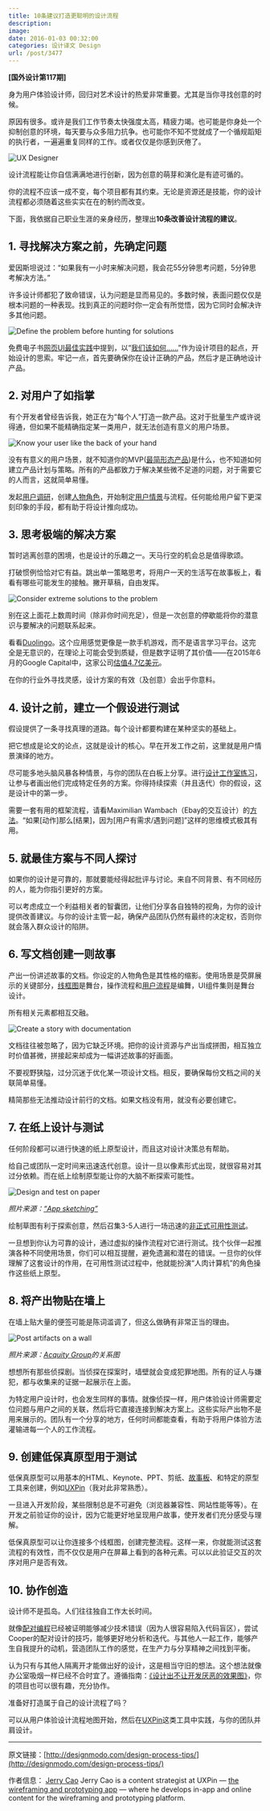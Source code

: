 ```yaml
---
title: 10条建议打造更聪明的设计流程
description: 
image: 
date: 2016-01-03 00:32:00
categories: 设计译文 Design
url: /post/3477
---
```


**[国外设计第117期]**

身为用户体验设计师，回归对艺术设计的热爱非常重要。尤其是当你寻找创意的时候。

原因有很多。或许是我们工作节奏太快强度太高，精疲力竭。也可能是你身处一个抑制创意的环境，每天要与众多阻力抗争。也可能你不知不觉就成了一个循规蹈矩的执行者，一遍遍重复同样的工作。或者仅仅是你感到厌倦了。

![UX Designer](http://designmodo.com/wp-content/uploads/2015/09/image00.jpg)

设计流程能让你自信满满地进行创新，因为创意的萌芽和演化是有迹可循的。

你的流程不应该一成不变，每个项目都有其约束。无论是资源还是技能，你的设计流程都必须随着这些实实在在的制约而改变。

下面，我依据自己职业生涯的亲身经历，整理出**10条改善设计流程的建议**。

## 1. 寻找解决方案之前，先确定问题

爱因斯坦说过：“如果我有一小时来解决问题，我会花55分钟思考问题，5分钟思考解决方法。”

许多设计师都犯了致命错误，认为问题是显而易见的。多数时候，表面问题仅仅是根本问题的一种表现。找到真正的问题时你一定会有所觉悟，因为它同时会解决许多其他问题。

![Define the problem before hunting for solutions](http://designmodo.com/wp-content/uploads/2015/09/image01.jpg)

免费电子书[网页UI最佳实践](http://www.google.com/url?q=http%3A%2F%2Fwww.uxpin.com%2Fweb-ui-design-best-practices.html&sa=D&sntz=1&usg=AFQjCNEQWUkD9AAZJotn4EqNFZ-OU5B57w)中提到，以“[我们该如何……](https://www.google.com/url?q=https%3A%2F%2Fhbr.org%2F2012%2F09%2Fthe-secret-phrase-top-innovato%2F&sa=D&sntz=1&usg=AFQjCNGVtrhoNIolFzoPQLtjd3ynpsbDvg)”作为设计项目的起点，开始设计的思索。牢记一点，首先要确保你在设计正确的产品，然后才是正确地设计产品。

## 2. 对用户了如指掌

有个开发者曾经告诉我，她正在为“每个人”打造一款产品。这对于批量生产或许说得通，但如果不能精确指定某一类用户，就无法创造有意义的用户场景。

![Know your user like the back of your hand ](http://designmodo.com/wp-content/uploads/2015/09/image02.jpg)

没有有意义的用户场景，就不知道你的MVP([最简形态产品](http://designmodo.com/incremental-design-mvp/))是什么，也不知道如何建立产品计划与策略。所有的产品都致力于解决某些微不足道的问题，对于需要它的人而言，这就简单易懂。

发起[用户调研](http://designmodo.com/ux-research/)，创建[人物角色](http://www.smashingmagazine.com/2014/08/a-closer-look-at-personas-part-1/)，开始制定[用户情景](https://www.newfangled.com/how-to-tell-the-users-story/)与流程。任何能给用户留下更深刻印象的手段，都有助于将设计推向成功。

## 3. 思考极端的解决方案

暂时逃离创意的困境，也是设计的乐趣之一。天马行空的机会总是值得歌颂。

打破惯例恰恰对它有益。跳出单一策略思考，将用户一天的生活写在故事板上，看看有哪些可能发生的接触。撇开草稿，自由发挥。

![Consider extreme solutions to the problem](http://designmodo.com/wp-content/uploads/2015/09/image03.jpg)

别在这上面花上数周时间（除非你时间充足），但是一次创意的停歇能将你的潜意识与要解决的问题联系起来。

看看[Duolingo](https://www.duolingo.com/)。这个应用感觉更像是一款手机游戏，而不是语言学习平台。这完全是无意识的，在理论上可能会受到质疑，但是数字证明了其价值——在2015年6月的Google Capital中，这家公司[估值4.7亿美元](http://venturebeat.com/2015/06/10/100m-users-strong-duolingo-raises-45m-led-by-google-at-a-470m-valuation-to-grow-language-learning-platform/)。

在你的行业外寻找灵感，设计方案的有效（及创意）会出乎你意料。

## 4. 设计之前，建立一个假设进行测试

假设提供了一条寻找真理的道路。每个设计都要构建在某种坚实的基础上。

把它想成是论文的论点，这就是设计的核心。早在开发工作之前，这里就是用户情景演绎的地方。

尽可能多地头脑风暴各种情景，与你的团队在白板上分享。进行[设计工作室练习](http://goodkickoffmeetings.com/2010/04/design-studioprototyping-exercise/)，让参与者画出他们完成特定任务的方案。你得持续探索（并且迭代）你的假设，这是设计中的第一步。

需要一套有用的框架流程，请看Maximilian Wambach（Ebay的交互设计）的[方法](https://medium.com/@mwambach1/hypotheses-driven-ux-design-c75fbf3ce7cc)。“如果[动作]那么[结果]，因为[用户有需求/遇到问题]”这样的思维模式极其有用。

## 5. 就最佳方案与不同人探讨

如果你的设计是可靠的，那就要能经得起批评与讨论。来自不同背景、有不同经历的人，能为你指引更好的方案。

可以考虑成立一个利益相关者的智囊团，让他们分享各自独特的视角，为你的设计提供改善建议。与你的设计主管一起，确保产品团队仍然有最终的决定权，否则你就会落入群众设计的陷阱。

## 6. 写文档创建一则故事

产出一份讲述故事的文档。你设定的人物角色是其性格的缩影。使用场景是荧屏展示的关键部分，[线框图](http://designmodo.com/wireframing-prototyping-mockuping/)是舞台，操作流程和[用户流程](https://signalvnoise.com/posts/1926-a-shorthand-for-designing-ui-flows)是编舞，UI组件集则是舞台设计。

所有相关元素都相互交融。

![Create a story with documentation ](http://designmodo.com/wp-content/uploads/2015/09/image06.jpg)

文档往往被忽略了，因为它缺乏环境。把你的设计资源与产出当成拼图，相互独立时价值甚微，拼接起来却成为一幅讲述故事的好画面。

不要视野狭隘，过分沉迷于优化某一项设计文档。相反，要确保每份文档之间的关联简单易懂。

精简那些无法推动设计前行的文档。如果文档没有用，就没有必要创建它。

## 7. 在纸上设计与测试

任何阶段都可以进行快速的纸上原型设计，而且这对设计决策总有帮助。

给自己或团队一定时间来迅速迭代创意。设计一旦以像素形式出现，就很容易对其过分依赖。而在纸上绘制原型能让你的大脑不断探索可能性。

![Design and test on paper ](http://designmodo.com/wp-content/uploads/2015/09/image07.jpg)

*照片来源：[“App sketching”](https://www.flickr.com/photos/johanl/8348989885/in/photolist-dhlkpt-p3wtqw-n5hslw-n5he57-n5hkrq-n5gffk-n5fuk2-n5fe3b-n5hbcu-n5hr4m-n5fwzb-n5fuak-n5fuup-n5fbgp-n5fkbe-n5fuzh-n5g3fn-p3xgzt-n5ft8x-n5fpfr-n5g8br-n5fank-dwn9sm-n5fhgx-n5hsss-n5ff5t-eaovpu-pipf69-eahrn6-eahtna-dayqq3-dayqyh-n5fmdv-n5fk9g-n5fuev-n5g9ff-n5g8f2-n5fmkr-n5fkht-n5houu-6kdsnt-eahrrv-eahtfx-eahtbb-dayspp-daz5uw-pkaxvk-eahwbk-eaozp1-eaoxgw)*

绘制草图有利于探索创意，然后召集3-5人进行一场迅速的[非正式可用性测试](http://www.digitalgov.gov/2014/02/19/10-tips-for-better-hallway-usability-testing/)。

一旦想到你认为可靠的设计，通过虚拟的操作流程对它进行测试。找个伙伴一起推演各种不同使用场景，你们可以相互提醒，避免遗漏和潜在的错误。一旦你的伙伴理解了这套设计的作用，在可用性测试过程中，他就能扮演“人肉计算机”的角色操作这些纸上原型。

## 8. 将产出物贴在墙上

在墙上贴大量的便签可能是陈词滥调了，但这么做确有非常正当的理由。

![Post artifacts on a wall ](http://designmodo.com/wp-content/uploads/2015/09/image08.jpg)

*照片来源：[Acquity Group](http://blog.acquitygroup.com/2013/03/15/affinity-diagramming/)的关系图*

想想所有那些侦探剧。当侦探在探案时，墙壁就会变成犯罪地图。所有的证人与嫌犯，都与收集来的证据一起展示在上面。

为特定用户设计时，也会发生同样的事情。就像侦探一样，用户体验设计师需要定位问题与用户之间的关联，然后将它直接连接到解决方案上。这些实际产出物不是用来展示的。团队有一个分享的地方，任何时间都能查看，有助于将用户体验方法灌输进每一个人的工作流程。

## 9. 创建低保真原型用于测试

低保真原型可以用基本的HTML、Keynote、PPT、剪纸、[故事板](http://johnnyholland.org/2011/10/storyboarding-ux-part-1-an-introduction/)、和特定的原型工具来创建，例如[UXPin](https://www.uxpin.com/)（我对此非常熟悉）。

一旦进入开发阶段，某些限制总是不可避免（浏览器兼容性、网站性能等等）。在开发之前验证你的设计，因为它能更好地呈现用户故事，使开发者们充分感受与理解。

低保真原型可以让你连接多个线框图，创建完整流程。这样一来，你就能测试这套流程的有效性，而不仅仅是用户在屏幕上看到的各种元素。可以以此验证交互的次序对用户是否有效。

## 10. 协作创造

设计师不是孤岛。人们往往独自工作太长时间。

就像[配对编程](http://www.wikihow.com/Pair-Program)已经被证明能够减少技术错误（因为人很容易陷入代码盲区），尝试Cooper的配对设计的技巧，能够更好地分析和迭代。与其他人一起工作，能够产生自我提升的动机，营造团队工作的感觉，在生产力与分享精神之间找到平衡。

认为只有与其他人隔离开才能做出好的设计，这是相当守旧的想法。这个想法就像办公室吸烟一样已经不合时宜了。遵循指南：[《设计出不让开发厌恶的效果图》](https://www.uxpin.com/design-collaboration-devs-mockups.html)，你的项目也可以很有趣，充分协作。

准备好打造属于自己的设计流程了吗？

可以从用户体验设计流程地图开始，然后在[UXPin](http://www.google.com/url?q=http%3A%2F%2Fuxpin.com&sa=D&sntz=1&usg=AFQjCNEIYsSly3x1G6sRQkdrsEC8YvLkwg)这类工具中实践，与你的团队并肩设计。

---

原文链接：[http://designmodo.com/design-process-tips/](http://designmodo.com/design-process-tips/)

作者信息：
[Jerry Cao](http://designmodo.com/author/jerrycao/)
Jerry Cao is a content strategist at UXPin — [the wireframing and prototyping app](http://www.uxpin.com/) — where he develops in-app and online content for the wireframing and prototyping platform.